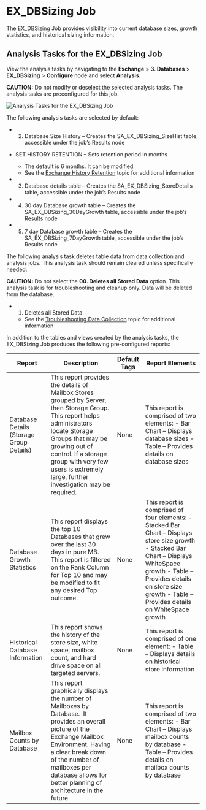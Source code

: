 # EX_DBSizing Job

The EX_DBSizing Job provides visibility into current database sizes, growth statistics, and
historical sizing information.

## Analysis Tasks for the EX_DBSizing Job

View the analysis tasks by navigating to the **Exchange** > **3. Databases** > **EX_DBSizing** >
**Configure** node and select **Analysis**.

**CAUTION:** Do not modify or deselect the selected analysis tasks. The analysis tasks are
preconfigured for this job.

![Analysis Tasks for the EX_DBSizing Job](/img/versioned_docs/accessanalyzer_11.6/accessanalyzer/solutions/exchange/databases/dbsizinganalysis.webp)

The following analysis tasks are selected by default:

-   2. Database Size History – Creates the SA_EX_DBSizing_SizeHist table, accessible under the job’s
       Results node
- SET HISTORY RETENTION – Sets retention period in months

    - The default is 6 months. It can be modified.
    - See the
      [Exchange History Retention](/docs/accessanalyzer/11.6/accessanalyzer/solutions/exchange/hubmetrics/collection/ex_metricscollection.md#exchange-history-retention)
      topic for additional information

-   3. Database details table – Creates the SA_EX_DBSizing_StoreDetails table, accessible under the
       job’s Results node
-   4. 30 day Database growth table – Creates the SA_EX_DBSizing_30DayGrowth table, accessible under
       the job’s Results node
-   5. 7 day Database growth table – Creates the SA_EX_DBSizing_7DayGrowth table, accessible under
       the job’s Results node

The following analysis task deletes table data from data collection and analysis jobs. This analysis
task should remain cleared unless specifically needed:

**CAUTION:** Do not select the **00. Deletes all Stored Data** option. This analysis task is for
troubleshooting and cleanup only. Data will be deleted from the database.

-   1. Deletes all Stored Data

    - See the
      [Troubleshooting Data Collection](/docs/accessanalyzer/11.6/accessanalyzer/solutions/exchange/hubmetrics/collection/ex_metricscollection.md#troubleshooting-data-collection)
      topic for additional information

In addition to the tables and views created by the analysis tasks, the EX_DBSizing Job produces the
following pre-configured reports:

| Report                                   | Description                                                                                                                                                                                                                                                                            | Default Tags | Report Elements                                                                                                                                                                                                                              |
| ---------------------------------------- | -------------------------------------------------------------------------------------------------------------------------------------------------------------------------------------------------------------------------------------------------------------------------------------- | ------------ | -------------------------------------------------------------------------------------------------------------------------------------------------------------------------------------------------------------------------------------------- |
| Database Details (Storage Group Details) | This report provides the details of Mailbox Stores grouped by Server, then Storage Group. This report helps administrators locate Storage Groups that may be growing out of control. If a storage group with very few users is extremely large, further investigation may be required. | None         | This report is comprised of two elements: - Bar Chart – Displays database sizes - Table – Provides details on database sizes                                                                                                                 |
| Database Growth Statistics               | This report displays the top 10 Databases that grew over the last 30 days in pure MB. This report is filtered on the Rank Column for Top 10 and may be modified to fit any desired Top outcome.                                                                                        | None         | This report is comprised of four elements: - Stacked Bar Chart – Displays store size growth - Stacked Bar Chart – Displays WhiteSpace growth - Table – Provides details on store size growth - Table – Provides details on WhiteSpace growth |
| Historical Database Information          | This report shows the history of the store size, white space, mailbox count, and hard drive space on all targeted servers.                                                                                                                                                             | None         | This report is comprised of one element: - Table – Displays details on historical store information                                                                                                                                          |
| Mailbox Counts by Database               | This report graphically displays the number of Mailboxes by Database.  It provides an overall picture of the Exchange Mailbox Environment. Having a clear break down of the number of mailboxes per database allows for better planning of architecture in the future.                 | None         | This report is comprised of two elements: - Bar Chart – Displays mailbox counts by database - Table – Provides details on mailbox counts by database                                                                                         |

